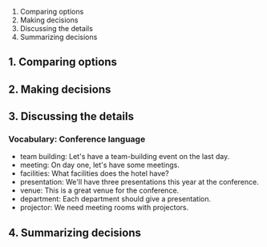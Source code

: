 1. Comparing options
2. Making decisions
3. Discussing the details
4. Summarizing decisions

## 1. Comparing options
## 2. Making decisions
## 3. Discussing the details
### Vocabulary: Conference language
* team building: Let's have a team-building event on the last day.
* meeting: On day one, let's have some meetings.
* facilities: What facilities does the hotel have?
* presentation: We'll have three presentations this year at the conference.
* venue: This is a great venue for the conference.
* department: Each department should give a presentation.
* projector: We need meeting rooms with projectors.
## 4. Summarizing decisions
